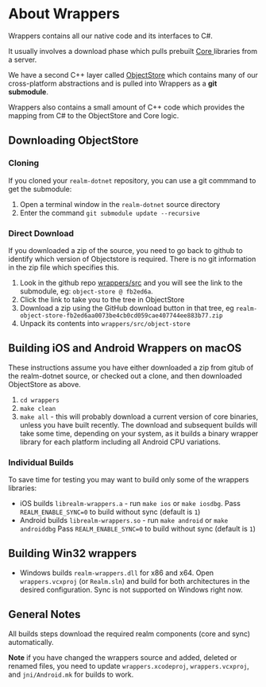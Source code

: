 About Wrappers
==============

Wrappers contains all our native code and its interfaces to C#.

It usually involves a download phase which pulls prebuilt [Core ](https://github.com/realm/realm-core) libraries from a server. 

We have a second C++ layer called [ObjectStore](https://github.com/realm/realm-object-store/) 
which contains many of our cross-platform abstractions and is pulled into Wrappers as a **git submodule**.

Wrappers also contains a small amount of C++ code which provides the mapping from C# to the ObjectStore and Core logic.

Downloading ObjectStore
-----------------------

### Cloning

If you cloned your `realm-dotnet` repository, you can use a git commmand to get the submodule:

1. Open a terminal window in the `realm-dotnet` source directory
1. Enter the command `git submodule update --recursive`


### Direct Download

If you downloaded a zip of the source, you need to go back to github to identify which version of Objectstore is required. There is no git information in the zip file which specifies this.

1. Look in the github repo [wrappers/src](https://github.com/realm/realm-dotnet/tree/master/wrappers/src) and you will see the link to the submodule, eg: `object-store @ fb2ed6a`.
1. Click the link to take you to the tree in ObjectStore
1. Download a zip using the GitHub download button in that tree, eg `realm-object-store-fb2ed6aa0073be4cb0cd059cae407744ee883b77.zip`
1. Unpack its contents into `wrappers/src/object-store`

Building iOS and Android Wrappers on macOS
------------------------------------------

These instructions assume you have either downloaded a zip from gitub of the realm-dotnet source, or checked out a clone, and then downloaded ObjectStore as above.

1. `cd wrappers` 
1. `make clean`
1. `make all` - this will probably download a current version of core binaries, unless you have built recently. The download and subsequent builds will take some time, depending on your system, as it builds a binary wrapper library for each platform including all Android CPU variations.

### Individual Builds

To save time for testing you may want to build only some of the wrappers libraries:

* iOS builds `librealm-wrappers.a` - run `make ios` or `make iosdbg`. Pass `REALM_ENABLE_SYNC=0` to build without sync (default is `1`)
* Android builds `librealm-wrappers.so` - run `make android` or `make androiddbg` Pass `REALM_ENABLE_SYNC=0` to build without sync (default is `1`)

Building Win32 wrappers
-------------

* Windows builds `realm-wrappers.dll` for x86 and x64. Open `wrappers.vcxproj` (or `Realm.sln`) and build for both architectures in the desired configuration. Sync is not supported on Windows right now.


General Notes
-------------
All builds steps download the required realm components (core and sync) automatically.

**Note** if you have changed the wrappers source and added, deleted or renamed files, you need to update `wrappers.xcodeproj`, `wrappers.vcxproj`, and `jni/Android.mk` for builds to work.
